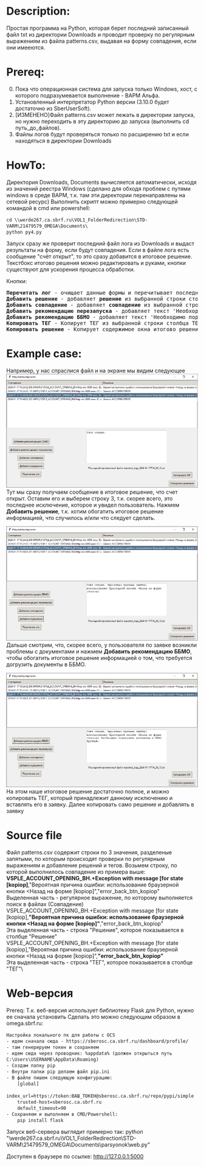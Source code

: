 # Description:
Простая программа на Python, которая берет последний записанный файл txt из директории Downloads и проводит проверку по регулярным выражениям из файла patterns.csv, выдавая на форму совпадения, если они имееются.

# Prereq:
0. Пока что операционная система для запуска только Windows, хост, с которого подразумевается выполнение - ВАРМ Альфа.
1. Установленный интерпретатор Python версии (3.10.0 будет достаточно из SberUserSoft).
2. [ИЗМЕНЕНО]Файл patterns.csv может лежать в директории запуска, но нужно переходить в эту директорию до запуска (выполнить cd путь_до_файлов).
3. Файлы логов будут проверяться только по расширению txt и если находяться в директории Downloads

# HowTo:
Директория Downloads, Documents вычисляется автоматически, исходя из значений реестра Windows (сделано для обходя проблем с путями windows в среде ВАРМ, т.к. там эти директории перенаправлены на сетевой ресурс)
Выполнить скрипт можно примерно следующей командой в cmd или powershell:

    cd \\werde267.ca.sbrf.ru\VOL1_FolderRedirection\STD-VARM\21479579_OMEGA\Documents\
    python py4.py

Запуск сразу же проверит последний файл лога из Downloads и выдаст результаты на форму, если будут совпадения. Если в файле лога есть сообщение "счёт открыт", то это сразу добавится в итоговое решение. Текстбокс итогово решения можно редактировать и руками, кнопки существуют для ускорения процесса обработки.

Кнопки:
<pre><b>Перечитать лог</b> - очищает данные формы и перечитывает последний файл лога.
<b>Добавить решение</b> - добавляет <b>решение</b> из выбранной строки столбца "Решение" в окно итогового решения
<b>Добавить совпадение</b> - добавляет <b>совпадение</b> из выбранной строки столбца "Совпадение" в окно итогового решения
<b>Добавить рекомендацию перезапуска</b> - добавляет текст 'Необходимо перелогиниться в приложение (в одной вкладке браузера), очистив куки и повторить операцию. ' в окно итогового решения
<b>Добавить рекомендацию ББМО</b> - добавляет текст 'Необходимо подгрузить документы в ББМО вручную. ' в окно итогового решения
<b>Копировать ТЕГ</b> - Копирует ТЕГ из выбранной строки столбца ТЕГ в буфер обмена для дальнейшей вставки в заявку HPSM
<b>Копировать решение</b> - Копирует содержимое окна итогово решения в буфер обмена для дальнейшей вставки в заявку HPSM
</pre>

# Example case:
Например, у нас спраслися файл и на экране мы видим следующее\
![plot](./example/parsyonok_ex1.png)\
Тут мы сразу получаем сообщение в итоговое решение, что счет открыт. Оставим его и выберем строку 3, т.к. скорее всего, это последнее исключение, которое и увидел пользователь. Нажмем <b>Добавить решение</b>, т.к. хотим обогатить итоговое решение информацией, что случилось и/или что следует сделать.

![plot](./example/parsyonok_ex2.png)\
Дальше смотрим, что, скорее всего, у пользователя по заявке возникли проблемы с документами и нажмем <b>Добавить рекомендацию ББМО</b>, чтобы обогатить итоговое решение информацией о том, что требуется догрузить документы в ББМО.

![plot](./example/parsyonok_ex3.png)\
На этом наше итоговое решение достаточно полное, и можно копировать ТЕГ, который принадлежит данному исключению и вставлять его в заявку. Далее копировать само решение и добавлять в заявку

# Source file
Файл patterns.csv содержит строки по 3 значения, разделеные запятыми, по которым происходят проверки по регулярным выражениям и добавление решений и тегов.
Возьмем строку, по которой выполнилось совпадение из примера выше:\
    <b>VSPLE_ACCOUNT_OPENING_BH.+Exception with message \[for state \[kopiop\]</b>,"Вероятная причина ошибки: использование браузерной кнопки <Назад на форме [kopiop]","error_back_btn_kopiop"\
Выделенная часть - регулярное выражение, по которому выполняется поиск в файлах (Совпадение)\
    VSPLE_ACCOUNT_OPENING_BH.+Exception with message \[for state \[kopiop\],<b>"Вероятная причина ошибки: использование браузерной кнопки <Назад на форме [kopiop]"</b>,"error_back_btn_kopiop"\
Эта выделенная часть - строка "Решение", которое показывается в столбце "Решение"\
    VSPLE_ACCOUNT_OPENING_BH.+Exception with message \[for state \[kopiop\],"Вероятная причина ошибки: использование браузерной кнопки <Назад на форме [kopiop]",<b>"error_back_btn_kopiop"</b>\
Эта выделенная часть - строка "ТЕГ", которое показывается в столбце "ТЕГ"\

# Web-версия
Prereq:
    Т.к. веб-версия использует библиотеку Flask для Python, нужно ее сначала установить
    Сделать это можно следующим образом в omega.sbrf.ru:
    
    Настройка локального пк для работы с OCS
    - идем сначала сюда - https://sberosc.ca.sbrf.ru/dashboard/profile/
    - там генерируем токен и сохраняем
    - идем сюда через проводник: %appdata% (должен открыться путь C:\Users\USERNAME\AppData\Roaming) 
    - Создам папку pip
    - Внутри папки pip делаем файл pip.ini
    - В файле пишем следующую конфигурацию:
        [global]
        index_url=https://token:ВАШ_ТОКЕН@sberosc.ca.sbrf.ru/repo/pypi/simple
        trusted-host=sberosc.ca.sbrf.ru
        default_timeout=90
    - Сохраняем и выполняем в CMD/Powershell:
        pip install flask

Запуск веб-сервера выглядит примерно так:
    python "\\werde267.ca.sbrf.ru\VOL1_FolderRedirection\STD-VARM\21479579_OMEGA\Documents\parsyonok\web.py"

Доступен в браузере по ссылке: http://127.0.0.1:5000
